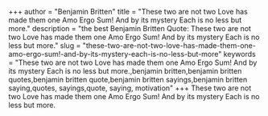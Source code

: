 +++
author = "Benjamin Britten"
title = "These two are not two Love has made them one Amo Ergo Sum! And by its mystery Each is no less but more."
description = "the best Benjamin Britten Quote: These two are not two Love has made them one Amo Ergo Sum! And by its mystery Each is no less but more."
slug = "these-two-are-not-two-love-has-made-them-one-amo-ergo-sum!-and-by-its-mystery-each-is-no-less-but-more"
keywords = "These two are not two Love has made them one Amo Ergo Sum! And by its mystery Each is no less but more.,benjamin britten,benjamin britten quotes,benjamin britten quote,benjamin britten sayings,benjamin britten saying,quotes, sayings,quote, saying, motivation"
+++
These two are not two Love has made them one Amo Ergo Sum! And by its mystery Each is no less but more.
